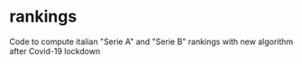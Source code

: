 # rankings
Code to compute italian "Serie A" and "Serie B" rankings with new algorithm after Covid-19 lockdown 
